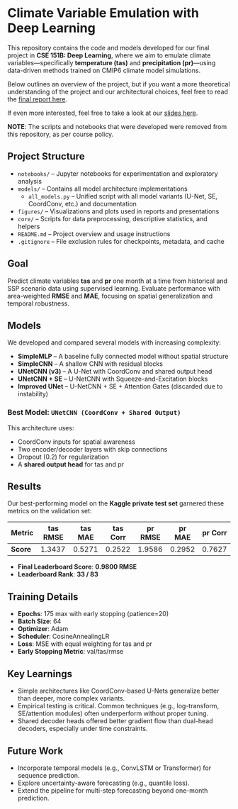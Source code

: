 # Climate Variable Emulation with Deep Learning

This repository contains the code and models developed for our final project in **CSE 151B: Deep Learning**, where we aim to emulate climate variables—specifically **temperature (tas)** and **precipitation (pr)**—using data-driven methods trained on CMIP6 climate model simulations.

Below outlines an overview of the project, but if you want a more theoretical understanding of the project and our architectural choices, feel free to read the [final report here](https://github.com/adrianapsay/CSE151B_Milestone/blob/main/CSE_151B_Final_Report%20(9).pdf).

If even more interested, feel free to take a look at our [slides here](https://github.com/adrianapsay/CSE151B_Milestone/blob/main/CSE%20151B%20-%20Presentation%20Slides%20(4).pdf).

**NOTE**: The scripts and notebooks that were developed were removed from this repository, as per course policy.

## Project Structure

- `notebooks/` – Jupyter notebooks for experimentation and exploratory analysis  
- `models/` – Contains all model architecture implementations  
  - `all_models.py` – Unified script with all model variants (U-Net, SE, CoordConv, etc.) and documentation  
- `figures/` – Visualizations and plots used in reports and presentations  
- `core/` – Scripts for data preprocessing, descriptive statistics, and helpers  
- `README.md` – Project overview and usage instructions  
- `.gitignore` – File exclusion rules for checkpoints, metadata, and cache

## Goal

Predict climate variables **tas** and **pr** one month at a time from historical and SSP scenario data using supervised learning. Evaluate performance with area-weighted **RMSE** and **MAE**, focusing on spatial generalization and temporal robustness.

## Models

We developed and compared several models with increasing complexity:

- **SimpleMLP** – A baseline fully connected model without spatial structure
- **SimpleCNN** – A shallow CNN with residual blocks
- **UNetCNN (v3)** – A U-Net with CoordConv and shared output head
- **UNetCNN + SE** – U-NetCNN with Squeeze-and-Excitation blocks
- **Improved UNet** – U-NetCNN + SE + Attention Gates (discarded due to instability)

### Best Model: `UNetCNN (CoordConv + Shared Output)`

This architecture uses:
- CoordConv inputs for spatial awareness
- Two encoder/decoder layers with skip connections
- Dropout (0.2) for regularization
- A **shared output head** for tas and pr

## Results

Our best-performing model on the **Kaggle private test set** garnered these metrics on the validation set:

| Metric         | tas RMSE | tas MAE | tas Corr | pr RMSE | pr MAE | pr Corr |
|----------------|----------|---------|----------|---------|--------|---------|
| **Score**      | 1.3437   | 0.5271  | 0.2522   | 1.9586  | 0.2952 | 0.7627  |

- **Final Leaderboard Score**: **0.9800 RMSE**
- **Leaderboard Rank**: **33 / 83**

## Training Details

- **Epochs**: 175 max with early stopping (patience=20)
- **Batch Size**: 64
- **Optimizer**: Adam
- **Scheduler**: CosineAnnealingLR
- **Loss**: MSE with equal weighting for tas and pr
- **Early Stopping Metric**: val/tas/rmse

## Key Learnings

- Simple architectures like CoordConv-based U-Nets generalize better than deeper, more complex variants.
- Empirical testing is critical. Common techniques (e.g., log-transform, SE/attention modules) often underperform without proper tuning.
- Shared decoder heads offered better gradient flow than dual-head decoders, especially under time constraints.

## Future Work

- Incorporate temporal models (e.g., ConvLSTM or Transformer) for sequence prediction.
- Explore uncertainty-aware forecasting (e.g., quantile loss).
- Extend the pipeline for multi-step forecasting beyond one-month prediction.
